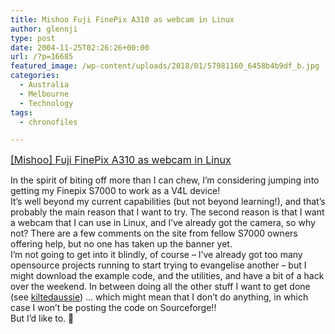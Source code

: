 ```yaml
---
title: Mishoo Fuji FinePix A310 as webcam in Linux
author: glennji
type: post
date: 2004-11-25T02:26:26+00:00
url: /?p=16685
featured_image: /wp-content/uploads/2018/01/57981160_6458b4b9df_b.jpg
categories:
  - Australia
  - Melbourne
  - Technology
tags:
  - chronofiles

---
```

<p class="post-title">
  <a style="font-family: -apple-system, BlinkMacSystemFont, 'Segoe UI', Roboto, Oxygen-Sans, Ubuntu, Cantarell, 'Helvetica Neue', sans-serif; font-size: 16px;" href="https://web.archive.org/web/20041127130703/http://www.bazon.net/mishoo/articles.epl?art_id=759">[Mishoo] Fuji FinePix A310 as webcam in Linux</a>
</p>

<div class="post-body">
  In the spirit of biting off more than I can chew, I&#8217;m considering jumping into getting my Finepix S7000 to work as a V4L device!<br /> It&#8217;s well beyond my current capabilities (but not beyond learning!), and that&#8217;s probably the main reason that I want to try. The second reason is that I want a webcam that I can use in Linux, and I&#8217;ve already got the camera, so why not? There are a few comments on the site from fellow S7000 owners offering help, but no one has taken up the banner yet.<br /> I&#8217;m not going to get into it blindly, of course &#8211; I&#8217;ve already got too many opensource projects running to start trying to evangelise another &#8211; but I might download the example code, and the utilities, and have a bit of a hack over the weekend. In between doing all the other stuff I want to get done (see <a href="https://web.archive.org/web/20041127130703/http://kiltedaussie.blogspot.com/">kiltedaussie</a>) &#8230; which might mean that I don&#8217;t do anything, in which case I won&#8217;t be posting the code on Sourceforge!!<br /> But I&#8217;d like to. 🙂
</div>
